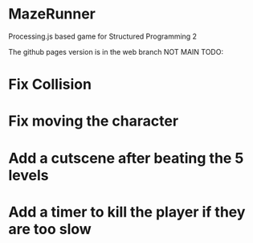 # MazeRunner
Processing.js based game for Structured Programming 2

The github pages version is in the web branch NOT MAIN
TODO: <br>
# Fix Collision <br>
# Fix moving the character <br>
# Add a cutscene after beating the 5 levels <br>
# Add a timer to kill the player if they are too slow <br>
